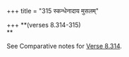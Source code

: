 +++
title = "315 स्कन्धेनादाय मुसलम्"

+++
**(verses 8.314-315)  
**

See Comparative notes for [Verse
8.314](/hinduism/book/manusmriti-with-the-commentary-of-medhatithi/d/doc201248.html#explanatory-notes "English translation of verse").




